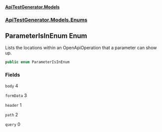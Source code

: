 #### [ApiTestGenerator.Models](ApiTestGenerator.Models.md 'ApiTestGenerator.Models')
### [ApiTestGenerator.Models.Enums](ApiTestGenerator.Models.md#ApiTestGenerator.Models.Enums 'ApiTestGenerator.Models.Enums')

## ParameterIsInEnum Enum

Lists the locations within an OpenApiOperation that a parameter can show up.

```csharp
public enum ParameterIsInEnum
```
### Fields

<a name='ApiTestGenerator.Models.Enums.ParameterIsInEnum.body'></a>

`body` 4

<a name='ApiTestGenerator.Models.Enums.ParameterIsInEnum.formData'></a>

`formData` 3

<a name='ApiTestGenerator.Models.Enums.ParameterIsInEnum.header'></a>

`header` 1

<a name='ApiTestGenerator.Models.Enums.ParameterIsInEnum.path'></a>

`path` 2

<a name='ApiTestGenerator.Models.Enums.ParameterIsInEnum.query'></a>

`query` 0
